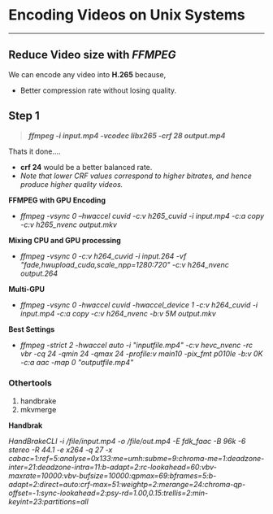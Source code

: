 Encoding Videos on Unix Systems
===
---

## Reduce Video size with ***FFMPEG*** 

We can encode any video into **H.265** because,
* Better compression rate without losing quality.

## Step 1
> ***ffmpeg -i input.mp4 -vcodec libx265 -crf 28 output.mp4***

Thats it done....

* **crf 24** would be a better balanced rate.
* *Note that lower CRF values correspond to higher bitrates, and hence produce higher quality videos.*

__FFMPEG with GPU Encoding__

* _ffmpeg -vsync 0 –hwaccel cuvid -c:v h265_cuvid  -i input.mp4 -c:a copy -c:v h265_nvenc output.mkv_

__Mixing CPU and GPU processing__

* _ffmpeg -vsync 0 -c:v h264_cuvid -i input.264 -vf "fade,hwupload_cuda,scale_npp=1280:720" -c:v h264_nvenc output.264_

__Multi-GPU__

* _ffmpeg -vsync 0 -hwaccel cuvid -hwaccel_device 1 -c:v h264_cuvid -i input.mp4 -c:a copy -c:v h264_nvenc -b:v 5M output.mkv_

__Best Settings__

* *ffmpeg -strict 2 -hwaccel auto -i "inputfile.mp4"  -c:v hevc_nvenc -rc vbr -cq 24 -qmin 24 -qmax 24 -profile:v main10 -pix_fmt p010le -b:v 0K -c:a aac -map 0 "outputfile.mp4"*

### Othertools

1. handbrake
2. mkvmerge

**Handbrak**

*HandBrakeCLI -i /file/input.mp4 -o /file/out.mp4 -E fdk_faac -B 96k -6 stereo -R 44.1 -e x264 -q 27 -x cabac=1:ref=5:analyse=0x133:me=umh:subme=9:chroma-me=1:deadzone-inter=21:deadzone-intra=11:b-adapt=2:rc-lookahead=60:vbv-maxrate=10000:vbv-bufsize=10000:qpmax=69:bframes=5:b-adapt=2:direct=auto:crf-max=51:weightp=2:merange=24:chroma-qp-offset=-1:sync-lookahead=2:psy-rd=1.00,0.15:trellis=2:min-keyint=23:partitions=all*
